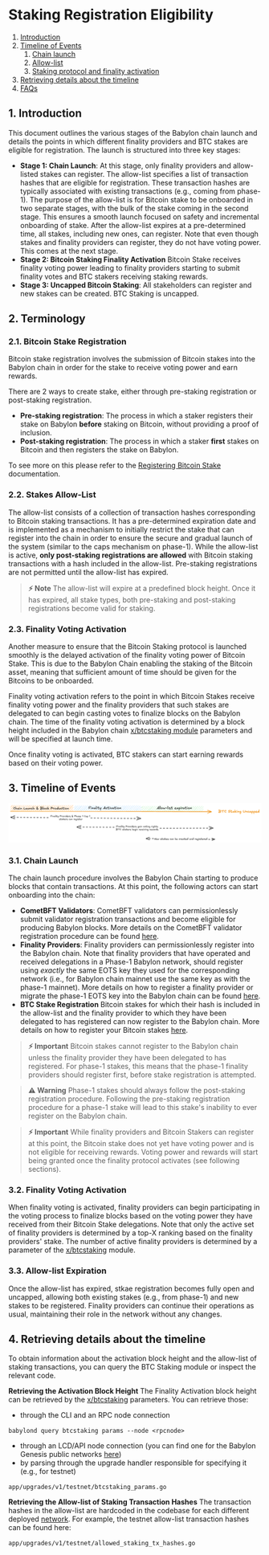 # Staking Registration Eligibility

1. [Introduction](#1-introduction)
2. [Timeline of Events](#2-timeline-of-events)
    1. [Chain launch](#21-chain-launch)
    2. [Allow-list](#22-allow-list)
    3. [Staking protocol and finality activation](#23-staking-protocol-and-finality-activation)
3. [Retrieving details about the timeline](#3-retrieving-details-about-the-timeline)
4. [FAQs](#4-faqs)

## 1. Introduction

This document outlines the various stages of the Babylon chain launch
and details the points in which different finality providers
and BTC stakes are eligible for registration.
The launch is structured into three key stages:
* **Stage 1: Chain Launch**: At this stage, only
  finality providers and allow-listed stakes can register.
  The allow-list specifies a list of transaction hashes that
  are eligible for registration. These transaction hashes are
  typically associated with existing transactions (e.g., coming from phase-1).
  The purpose of the allow-list is for Bitcoin stake to be onboarded
  in two separate stages, with the bulk of the stake coming in the second
  stage. This ensures a smooth launch focused on safety
  and incremental onboarding of stake. After the allow-list expires
  at a pre-determined time, all stakes, including new ones, can register.
  Note that even though stakes and finality providers can register,
  they do not have voting power. This comes at the next stage.
* **Stage 2: Bitcoin Staking Finality Activation** Bitcoin Stake receives
  finality voting power leading to
  finality providers starting to submit finality votes
  and BTC stakers receiving staking rewards.
* **Stage 3: Uncapped Bitcoin Staking**: All stakeholders can register and new
  stakes can be created. BTC Staking is uncapped.

## 2. Terminology

### 2.1. Bitcoin Stake Registration

Bitcoin stake registration involves the submission of
Bitcoin stakes into the Babylon chain in order for the stake
to receive voting power and earn rewards.

There are 2 ways to create stake, either through pre-staking registration or
post-staking registration.

* **Pre-staking registration**: The process in which a staker registers their
    stake on Babylon **before** staking on Bitcoin, without providing a proof
    of inclusion.
* **Post-staking registration**: The process in which a staker **first** stakes on
    Bitcoin and then registers the stake on Babylon.

To see more on this please refer to the
[Registering Bitcoin Stake](../../../docs/register-bitcoin-stake.md)
documentation.

### 2.2. Stakes Allow-List

The allow-list consists of a collection of transaction hashes corresponding
to Bitcoin staking transactions.
It has a pre-determined expiration date and
is implemented as a mechanism to initially restrict
the stake that can register into the chain in order
to ensure the secure and gradual launch of the system
(similar to the caps mechanism on phase-1).
While the allow-list is active,
**only post-staking registrations are allowed**
with Bitcoin staking transactions with a hash
included in the allow-list.
Pre-staking registrations are not permitted until the allow-list has expired.

> **⚡ Note**
> The allow-list will expire at a predefined block height. Once it has expired,
> all stake types, both pre-staking and post-staking registrations become
> valid for staking.

### 2.3. Finality Voting Activation

Another measure to ensure that the Bitcoin Staking protocol
is launched smoothly is the delayed
activation of the finality voting power of Bitcoin Stake.
This is due to the Babylon Chain enabling the staking of
the Bitcoin asset, meaning that sufficient amount of time should be
given for the Bitcoins to be onboarded.

Finality voting activation refers to the point in which
Bitcoin Stakes receive finality voting power and
the finality providers that such stakes are delegated to
can begin casting votes to finalize blocks on the Babylon chain.
The time of the finality voting activation
is determined by a block height included in the Babylon chain
[x/btcstaking module](../README.md) parameters
and will be specified at launch time.

Once finality voting is activated, BTC stakers can start earning rewards
based on their voting power.

## 3. Timeline of Events

![Staking Timeline](./static/stakingtimeline.png)

### 3.1. Chain Launch

The chain launch procedure involves the Babylon Chain
starting to produce blocks that contain transactions.
At this point, the following actors can start onboarding
into the chain:
* **CometBFT Validators**: CometBFT validators can permissionlessly
  submit validator registration transactions and become eligible
  for producing Babylon blocks. More details on the CometBFT
  validator registration procedure can be found [here](../../../x/epoching).
* **Finality Providers**: Finality providers can permissionlessly
  register into the Babylon chain. Note that finality providers
  that have operated and received delegations in a Phase-1 Babylon
  network, should register using *exactly* the same EOTS key they
  used for the corresponding network
  (i.e., for Babylon chain mainnet use the same key as with the phase-1 mainnet).
  More details on how to register a finality provider or migrate the phase-1
  EOTS key into the Babylon chain can be found
  [here](https://github.com/babylonlabs-io/finality-provider).
* **BTC Stake Registration** Bitcoin stakes for which their hash
  is included in the allow-list and the finality provider to which
  they have been delegated to has registered
  can now register to the Babylon chain.
  More details on how to register your Bitcoin stakes
  [here](../../../docs/register-bitcoin-stake.md).

> **⚡ Important** Bitcoin stakes cannot register to the Babylon chain
> unless the finality provider they have been delegated to has registered.
> For phase-1 stakes, this means that the phase-1 finality providers
> should register first, before stake registration is attempted.

> **⚠️ Warning** Phase-1 stakes should always follow the post-staking
> registration procedure. Following the pre-staking registration
> procedure for a phase-1 stake will lead to this stake's inability
> to ever register on the Babylon chain.

> **⚡ Important** While finality providers and Bitcoin Stakers can
> register at this point, the Bitcoin stake does not yet have voting power
> and is not eligible for receiving rewards. Voting power and rewards
> will start being granted once the finality protocol activates
> (see following sections).

### 3.2. Finality Voting Activation

When finality voting is activated, finality providers can begin
participating in the voting process to finalize blocks based
on the voting power they have received from their Bitcoin Stake
delegations. Note that only the active set of finality providers
is determined by a top-X ranking based on the finality providers'
stake. The number of active finality providers is determined
by a parameter of the [x/btcstaking](../README.md) module.

### 3.3. Allow-list Expiration

Once the allow-list has expired, stkae registration becomes fully
open and uncapped, allowing both existing stakes (e.g., from phase-1)
and new stakes to be registered. Finality providers can continue their
operations as usual, maintaining their role in the network without
any changes.

## 4. Retrieving details about the timeline

To obtain information about the activation block height and the allow-list of
staking transactions, you can query the BTC Staking module or inspect the
relevant code.

**Retrieving the Activation Block Height**
The Finality Activation block height can be retrieved by the
[x/btcstaking](../README.md) parameters. You can retrieve those:
* through the CLI and an RPC node connection
```shell
babylond query btcstaking params --node <rpcnode>
```
* through an LCD/API node connection (you can find one
  for the Babylon Genesis public networks
  [here](https://github.com/babylonlabs-io/networks))
* by parsing through the upgrade handler responsible for specifying it
  (e.g., for testnet)
```shell
app/upgrades/v1/testnet/btcstaking_params.go
```

**Retrieving the Allow-list of Staking Transaction Hashes**
The transaction hashes in the allow-list are hardcoded in
the codebase for each different deployed
[network](https://github.com/babylonlabs-io/networks).
For example, the testnet allow-list transaction
hashes can be found here:
```shell
app/upgrades/v1/testnet/allowed_staking_tx_hashes.go
```